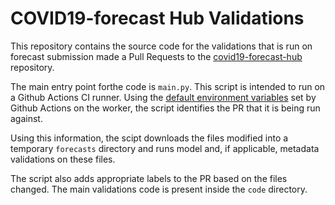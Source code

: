 # COVID19-forecast Hub Validations

This repository contains the source code for the validations that is run on forecast submission made a Pull Requests to the [covid19-forecast-hub](https://github.com/reichlab/covid19-forecast-hub) repository. 

The main entry point forthe code is `main.py`. This script is intended to run on a Github Actions CI runner. Using the [default environment variables](https://docs.github.com/en/actions/reference/environment-variables#default-environment-variables) set by Github Actions on the worker, the script identifies the PR that it is being run against. 

Using this information, the scipt downloads the files modified into a temporary `forecasts` directory and runs model and, if applicable, metadata validations on these files. 

The script also adds appropriate labels to the PR based on the files changed. The main validations code is present inside the `code` directory.
